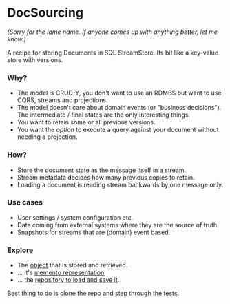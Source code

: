 # DocSourcing

_(Sorry for the lame name. If anyone comes up with anything better, let me know.)_

A recipe for storing Documents in SQL StreamStore. Its bit like a key-value store with versions. 

### Why?

 - The model is CRUD-Y, you don't want to use an RDMBS but want to use CQRS, streams and projections.
 - The model doesn't care about domain events (or "business decisions"). The intermediate / final states are the only interesting things.
 - You want to retain some or all previous versions.
 - You want the _option_ to execute a query against your document without needing a projection.
 
### How?

 - Store the document state as the message itself in a stream.
 - Stream metadata decides how many previous copies to retain.
 - Loading a document is reading stream backwards by one message only.
 
### Use cases

 - User settings / system configuration etc.
 - Data coming from external systems where they are the source of truth.
 - Snapshots for streams that are (domain) event based.
 
### Explore

 - The [object](https://github.com/damianh/DocSourcing/blob/master/DocSourcing/Foo.cs) that is stored and retrieved.
 - ... it's [memento representation](https://github.com/damianh/DocSourcing/blob/master/DocSourcing/FooMemento.cs)
 - ... the [repository to load and save it](https://github.com/damianh/DocSourcing/blob/master/DocSourcing/FooRepository.cs).

Best thing to do is clone the repo and [step through the tests](https://github.com/damianh/DocSourcing/blob/master/DocSourcing.Tests/FooTests.cs).
